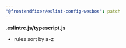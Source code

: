 ```yaml
---
"@frontendfixer/eslint-config-wesbos": patch
---
```


**.eslintrc.js/typescript.js**

- rules sort by a-z
